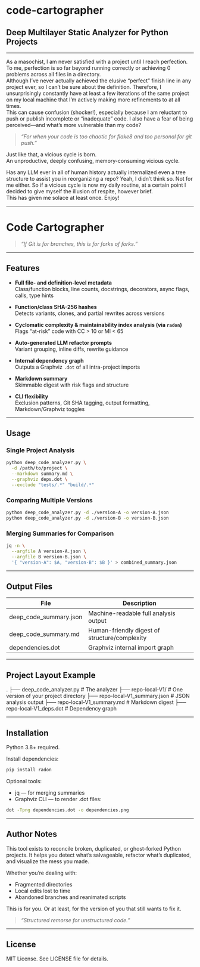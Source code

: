 # code-cartographer  
## Deep Multilayer Static Analyzer for Python Projects  

---

As a masochist, I am never satisfied with a project until I reach perfection.  
To me, perfection is so far beyond running correctly or achieving 0 problems across all files in a directory.  
Although I’ve never actually achieved the elusive “perfect” finish line in any project ever, so I can’t be sure about the definition.
Therefore, I unsurprisingly constantly have at least a few iterations of the same project on my local machine that I’m actively making more refinements to at all times.  
This can cause confusion (shocker!), especially because I am reluctant to push or publish incomplete or “inadequate” code. I also have a fear of being perceived—and what’s more vulnerable than my code?
> *“For when your code is too chaotic for flake8 and too personal for git push.”*

Just like that, a vicious cycle is born.  
An unproductive, deeply confusing, memory-consuming vicious cycle.

Has any LLM ever in all of human history actually internalized even a tree structure to assist you in reorganizing a repo? Yeah, I didn’t think so. Not for me either. So if a vicious cycle is now my daily routine, at a certain point I decided to give myself the illusion of respite, however brief.  
This has given me solace at least once. Enjoy!

---

# Code Cartographer 
> *“If Git is for branches, this is for forks of forks.”*

---

## Features

- **Full file- and definition-level metadata**  
  Class/function blocks, line counts, docstrings, decorators, async flags, calls, type hints

- **Function/class SHA-256 hashes**  
  Detects variants, clones, and partial rewrites across versions

- **Cyclomatic complexity & maintainability index analysis (via `radon`)**  
  Flags “at-risk” code with CC > 10 or MI < 65

- **Auto-generated LLM refactor prompts**  
  Variant grouping, inline diffs, rewrite guidance

- **Internal dependency graph**  
  Outputs a Graphviz `.dot` of all intra-project imports

- **Markdown summary**  
  Skimmable digest with risk flags and structure

- **CLI flexibility**  
  Exclusion patterns, Git SHA tagging, output formatting, Markdown/Graphviz toggles

---

## Usage

### Single Project Analysis

```bash
python deep_code_analyzer.py \
  -d /path/to/project \
  --markdown summary.md \
  --graphviz deps.dot \
  --exclude "tests/.*" "build/.*"
```

### Comparing Multiple Versions
```bash
python deep_code_analyzer.py -d ./version-A -o version-A.json
python deep_code_analyzer.py -d ./version-B -o version-B.json
```

### Merging Summaries for Comparison
```bash
jq -n \
  --argfile A version-A.json \
  --argfile B version-B.json \
  '{ "version-A": $A, "version-B": $B }' > combined_summary.json
```

---

## Output Files

| File | Description |
| --- | --- |
| deep_code_summary.json | Machine-readable full analysis output |
| deep_code_summary.md | Human-friendly digest of structure/complexity |
| dependencies.dot | Graphviz internal import graph |

---

## Project Layout Example
.
├── deep_code_analyzer.py           # The analyzer
├── repo-local-V1/                  # One version of your project directory
├── repo-local-V1_summary.json      # JSON analysis output
├── repo-local-V1_summary.md        # Markdown digest
├── repo-local-V1_deps.dot          # Dependency graph

---

## Installation

Python 3.8+ required.

Install dependencies: 
```bash 
pip install radon
```

Optional tools:
- jq — for merging summaries
- Graphviz CLI — to render .dot files: 
 
```bash 
dot -Tpng dependencies.dot -o dependencies.png
```

---

## Author Notes

This tool exists to reconcile broken, duplicated, or ghost-forked Python projects.
It helps you detect what’s salvageable, refactor what’s duplicated, and visualize the mess you made.

Whether you’re dealing with:
- Fragmented directories
- Local edits lost to time
- Abandoned branches and reanimated scripts

This is for you.
Or at least, for the version of you that still wants to fix it.

> *“Structured remorse for unstructured code.”*

---

## License 
MIT License. See LICENSE file for details.

